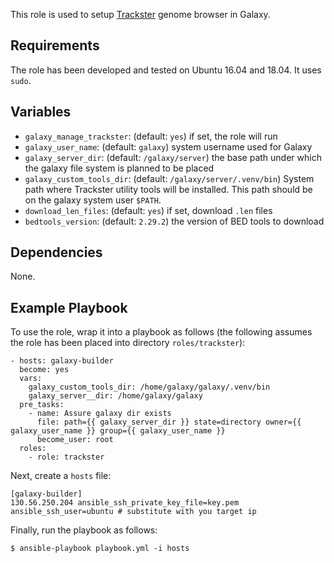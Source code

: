 This role is used to setup [Trackster][trackster] genome browser in Galaxy.

Requirements
------------
The role has been developed and tested on Ubuntu 16.04 and 18.04. It uses
`sudo`.

Variables
---------

 - `galaxy_manage_trackster`: (default: `yes`) if set, the role will run
 - `galaxy_user_name`: (default: `galaxy`) system username used for Galaxy
 - `galaxy_server_dir`: (default: `/galaxy/server`) the base path under which the
    galaxy file system is planned to be placed
 - `galaxy_custom_tools_dir`: (default: `/galaxy/server/.venv/bin`) System path
   where Trackster utility tools will be installed. This path should be on the
   galaxy system user `$PATH`.
 - `download_len_files`: (default: `yes`) if set, download `.len` files
 - `bedtools_version`: (default: `2.29.2`) the version of BED tools to download

Dependencies
------------
None.

Example Playbook
----------------
To use the role, wrap it into a playbook as follows (the following assumes the
role has been placed into directory `roles/trackster`):

    - hosts: galaxy-builder
      become: yes
      vars:
        galaxy_custom_tools_dir: /home/galaxy/galaxy/.venv/bin
        galaxy_server__dir: /home/galaxy/galaxy
      pre_tasks:
        - name: Assure galaxy dir exists
          file: path={{ galaxy_server_dir }} state=directory owner={{ galaxy_user_name }} group={{ galaxy_user_name }}
          become_user: root
      roles:
        - role: trackster

Next, create a `hosts` file:

    [galaxy-builder]
    130.56.250.204 ansible_ssh_private_key_file=key.pem ansible_ssh_user=ubuntu # substitute with you target ip

Finally, run the playbook as follows:

    $ ansible-playbook playbook.yml -i hosts

[trackster]: https://galaxyproject.org/learn/visualization/
[cm]: https://galaxyproject.org/cloudman/
[acm]: https://github.com/galaxyproject/ansible-cloudman

